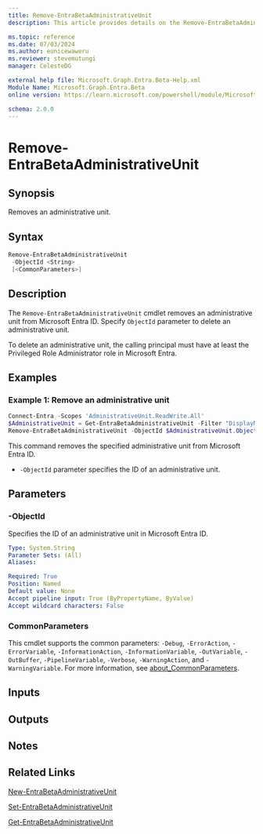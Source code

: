 ```yaml
---
title: Remove-EntraBetaAdministrativeUnit
description: This article provides details on the Remove-EntraBetaAdministrativeUnit command.

ms.topic: reference
ms.date: 07/03/2024
ms.author: eunicewaweru
ms.reviewer: stevemutungi
manager: CelesteDG

external help file: Microsoft.Graph.Entra.Beta-Help.xml
Module Name: Microsoft.Graph.Entra.Beta
online version: https://learn.microsoft.com/powershell/module/Microsoft.Graph.Entra.Beta/Remove-EntraBetaAdministrativeUnit

schema: 2.0.0
---
```


# Remove-EntraBetaAdministrativeUnit

## Synopsis

Removes an administrative unit.

## Syntax

```powershell
Remove-EntraBetaAdministrativeUnit 
 -ObjectId <String>
 [<CommonParameters>]
```

## Description

The `Remove-EntraBetaAdministrativeUnit` cmdlet removes an administrative unit from Microsoft Entra ID. Specify `ObjectId` parameter to delete an administrative unit.

To delete an administrative unit, the calling principal must have at least the Privileged Role Administrator role in Microsoft Entra.

## Examples

### Example 1: Remove an administrative unit

```powershell
Connect-Entra -Scopes 'AdministrativeUnit.ReadWrite.All'
$AdministrativeUnit = Get-EntraBetaAdministrativeUnit -Filter "DisplayName eq '<administrative-unit-display-name>'"
Remove-EntraBetaAdministrativeUnit -ObjectId $AdministrativeUnit.ObjectId
```

This command removes the specified administrative unit from Microsoft Entra ID.

- `-ObjectId` parameter specifies the ID of an administrative unit.

## Parameters

### -ObjectId

Specifies the ID of an administrative unit in Microsoft Entra ID.

```yaml
Type: System.String
Parameter Sets: (All)
Aliases:

Required: True
Position: Named
Default value: None
Accept pipeline input: True (ByPropertyName, ByValue)
Accept wildcard characters: False
```

### CommonParameters

This cmdlet supports the common parameters: `-Debug`, `-ErrorAction`, `-ErrorVariable`, `-InformationAction`, `-InformationVariable`, `-OutVariable`, `-OutBuffer`, `-PipelineVariable`, `-Verbose`, `-WarningAction`, and `-WarningVariable`. For more information, see [about_CommonParameters](https://go.microsoft.com/fwlink/?LinkID=113216).

## Inputs

## Outputs

## Notes

## Related Links

[New-EntraBetaAdministrativeUnit](New-EntraBetaAdministrativeUnit.md)

[Set-EntraBetaAdministrativeUnit](Set-EntraBetaAdministrativeUnit.md)

[Get-EntraBetaAdministrativeUnit](Get-EntraBetaAdministrativeUnit.md)
